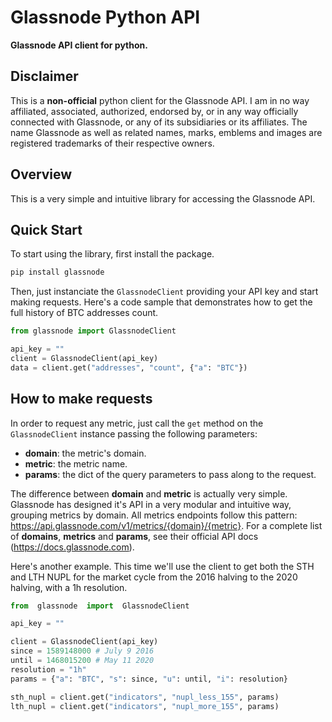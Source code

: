 
# Glassnode Python API

**Glassnode API client for python.**

## Disclaimer

This is a **non-official** python client for the Glassnode API.
I am in no way affiliated, associated, authorized, endorsed by, or in any way officially connected with Glassnode, or any of its subsidiaries or its affiliates. The name Glassnode as well as related names, marks, emblems and images are registered trademarks of their respective owners.

## Overview
This is a very simple and intuitive library for accessing the Glassnode API.

## Quick Start

To start using the library, first install the package.
```bash
pip install glassnode
```
Then, just instanciate the `GlassnodeClient` providing your API key and start making requests.
Here's a code sample that demonstrates how to get the full history of BTC addresses count.
```python
from glassnode import GlassnodeClient

api_key = ""
client = GlassnodeClient(api_key)
data = client.get("addresses", "count", {"a": "BTC"})
```

## How to make requests
In order to request any metric, just call the `get` method on the `GlassnodeClient` instance passing the following parameters:

* **domain**: the metric's domain.
* **metric**: the metric name.
* **params**: the dict of the query parameters to pass along to the request.

The difference between **domain** and **metric** is actually very simple. Glassnode has designed it's API in a very modular and intuitive way, grouping metrics by domain.
All metrics endpoints follow this pattern: https://api.glassnode.com/v1/metrics/{domain}/{metric}.
For a complete list of **domains**, **metrics** and **params**, see their official API docs (https://docs.glassnode.com).

Here's another example. This time we'll use the client to get both the STH and LTH NUPL for the market cycle from the 2016 halving to the 2020 halving, with a 1h resolution.
```python
from  glassnode  import  GlassnodeClient

api_key = ""

client = GlassnodeClient(api_key)
since = 1589148000 # July 9 2016
until = 1468015200 # May 11 2020
resolution = "1h"
params = {"a": "BTC", "s": since, "u": until, "i": resolution}

sth_nupl = client.get("indicators", "nupl_less_155", params)
lth_nupl = client.get("indicators", "nupl_more_155", params)
```